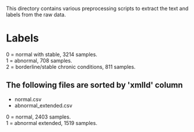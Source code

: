 This directory contains various preprocessing scripts to extract the text and labels from the raw data.  


# Labels

0 = normal with stable, 3214 samples.   
1 = abnormal, 708 samples.   
2 = borderline/stable chronic conditions, 811 samples.   

## The following files are sorted by 'xmlId' column
- normal.csv
- abnormal_extended.csv

0 = normal, 2403 samples.   
1 = abnormal extended, 1519 samples.   
